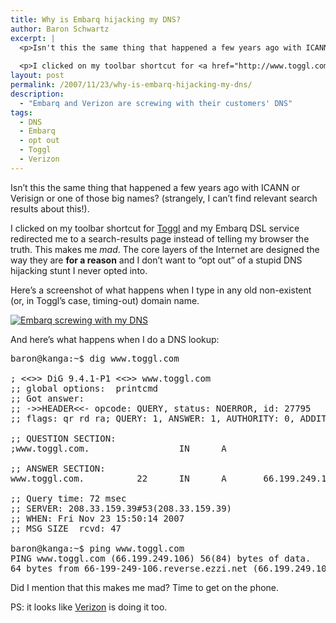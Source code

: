 ```yaml
---
title: Why is Embarq hijacking my DNS?
author: Baron Schwartz
excerpt: |
  <p>Isn't this the same thing that happened a few years ago with ICANN or Verisign or one of those big names?  (strangely, I can't find relevant search results about this!).</p>
  
  <p>I clicked on my toolbar shortcut for <a href="http://www.toggl.com/">Toggl</a> and my Embarq DSL service redirected me to a search-results page instead of telling my browser the truth.  This makes me <em>mad</em>.  The core layers of the Internet are designed the way they are <strong>for a reason</strong> and I don't want to "opt out" of a stupid DNS hijacking stunt I never opted into.</p>
layout: post
permalink: /2007/11/23/why-is-embarq-hijacking-my-dns/
description:
  - "Embarq and Verizon are screwing with their customers' DNS"
tags:
  - DNS
  - Embarq
  - opt out
  - Toggl
  - Verizon
---
```

<p>Isn&#8217;t this the same thing that happened a few years ago with ICANN or Verisign or one of those big names?  (strangely, I can&#8217;t find relevant search results about this!).</p>

<p>I clicked on my toolbar shortcut for <a href="http://www.toggl.com/">Toggl</a> and my Embarq DSL service redirected me to a search-results page instead of telling my browser the truth.  This makes me <em>mad</em>.  The core layers of the Internet are designed the way they are <strong>for a reason</strong> and I don&#8217;t want to &#8220;opt out&#8221; of a stupid DNS hijacking stunt I never opted into.</p>

<p>Here&#8217;s a screenshot of what happens when I type in any old non-existent (or, in Toggl&#8217;s case, timing-out) domain name.</p>

<p><a href='http://www.xaprb.com/blog/wp-content/uploads/2007/11/embarq-sysbench.png' title='Embarq screwing with my DNS'><img src='http://www.xaprb.com/blog/wp-content/uploads/2007/11/embarq-sysbench.thumbnail.png' alt='Embarq screwing with my DNS' /></a></p>

<p>And here&#8217;s what happens when I do a DNS lookup:</p>

<pre>baron@kanga:~$ dig www.toggl.com

; &lt;&lt;&gt;&gt; DiG 9.4.1-P1 &lt;&lt;&gt;&gt; www.toggl.com
;; global options:  printcmd
;; Got answer:
;; -&gt;&gt;HEADER&lt;&lt;- opcode: QUERY, status: NOERROR, id: 27795
;; flags: qr rd ra; QUERY: 1, ANSWER: 1, AUTHORITY: 0, ADDITIONAL: 0

;; QUESTION SECTION:
;www.toggl.com.                 IN      A

;; ANSWER SECTION:
www.toggl.com.          22      IN      A       66.199.249.106

;; Query time: 72 msec
;; SERVER: 208.33.159.39#53(208.33.159.39)
;; WHEN: Fri Nov 23 15:50:14 2007
;; MSG SIZE  rcvd: 47

baron@kanga:~$ ping www.toggl.com
PING www.toggl.com (66.199.249.106) 56(84) bytes of data.
64 bytes from 66-199-249-106.reverse.ezzi.net (66.199.249.106): icmp_seq=1 ttl=53 time=79.2 ms</pre>

<p>Did I mention that this makes me mad?  Time to get on the phone.</p>

<p>PS: it looks like <a href="http://www.consumeraffairs.com/news04/2007/11/verizon_search.html">Verizon</a> is doing it too.</p>